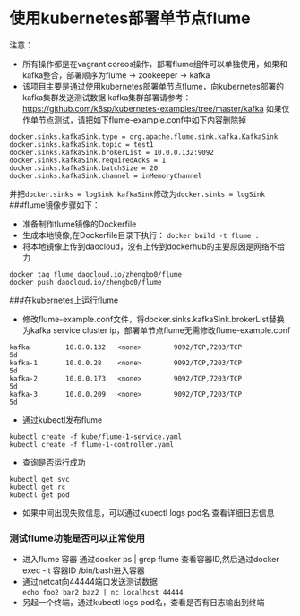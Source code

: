 # 使用kubernetes部署单节点flume
注意：
* 所有操作都是在vagrant coreos操作，部署flume组件可以单独使用，如果和kafka整合，部署顺序为flume -> zookeeper -> kafka
* 该项目主要是通过使用kubernetes部署单节点flume，向kubernetes部署的kafka集群发送测试数据
kafka集群部署请参考：https://github.com/k8sp/kubernetes-examples/tree/master/kafka
如果仅作单节点测试，请把如下flume-example.conf中如下内容删除掉
```
docker.sinks.kafkaSink.type = org.apache.flume.sink.kafka.KafkaSink
docker.sinks.kafkaSink.topic = test1
docker.sinks.kafkaSink.brokerList = 10.0.0.132:9092
docker.sinks.kafkaSink.requiredAcks = 1
docker.sinks.kafkaSink.batchSize = 20
docker.sinks.kafkaSink.channel = inMemoryChannel
```
并把`docker.sinks = logSink kafkaSink`修改为`docker.sinks = logSink`
###flume镜像步骤如下：
* 准备制作flume镜像的Dockerfile
* 生成本地镜像,在Dockerfile目录下执行： `docker build -t flume .`
* 将本地镜像上传到daocloud，没有上传到dockerhub的主要原因是网络不给力  
```
docker tag flume daocloud.io/zhengbo0/flume  
docker push daocloud.io/zhengbo0/flume
```

###在kubernetes上运行flume
* 修改flume-example.conf文件，将docker.sinks.kafkaSink.brokerList替换为kafka service cluster ip，部署单节点flume无需修改flume-example.conf
```
kafka         10.0.0.132   <none>        9092/TCP,7203/TCP            5d
kafka-1       10.0.0.28    <none>        9092/TCP,7203/TCP            5d
kafka-2       10.0.0.173   <none>        9092/TCP,7203/TCP            5d
kafka-3       10.0.0.209   <none>        9092/TCP,7203/TCP            5d
```
* 通过kubectl发布flume   
```
kubectl create -f kube/flume-1-service.yaml    
kubectl create -f flume-1-controller.yaml
```
* 查询是否运行成功    
```
kubectl get svc    
kubectl get rc    
kubectl get pod 
```
* 如果中间出现失败信息，可以通过kubectl logs pod名 查看详细日志信息

### 测试flume功能是否可以正常使用
* 进入flume 容器
通过docker ps | grep flume 查看容器ID,然后通过docker exec -it 容器ID /bin/bash进入容器
* 通过netcat向44444端口发送测试数据   
`echo foo2 bar2 baz2 | nc localhost 44444`
* 另起一个终端，通过kubectl logs pod名，查看是否有日志输出到终端
